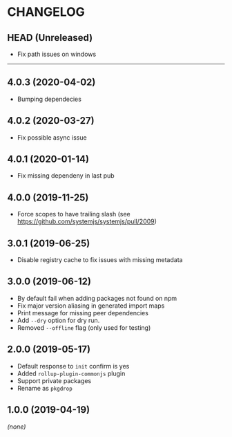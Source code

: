 # CHANGELOG

## HEAD (Unreleased)

- Fix path issues on windows

---

## 4.0.3 (2020-04-02)

- Bumping dependecies

## 4.0.2 (2020-03-27)

- Fix possible async issue

## 4.0.1 (2020-01-14)

- Fix missing dependeny in last pub

## 4.0.0 (2019-11-25)

- Force scopes to have trailing slash (see https://github.com/systemjs/systemjs/pull/2009)

## 3.0.1 (2019-06-25)

- Disable registry cache to fix issues with missing metadata

## 3.0.0 (2019-06-12)

- By default fail when adding packages not found on npm
- Fix major version aliasing in generated import maps
- Print message for missing peer dependencies
- Add `--dry` option for dry run.
- Removed `--offline` flag (only used for testing)

## 2.0.0 (2019-05-17)

- Default response to `init` confirm is yes
- Added `rollup-plugin-commonjs` plugin
- Support private packages
- Rename as `pkgdrop`

## 1.0.0 (2019-04-19)

_(none)_
